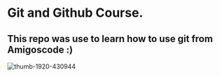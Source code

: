 # Git and Github Course.

## This repo was use to learn how to use git from Amigoscode :)

![thumb-1920-430944](https://user-images.githubusercontent.com/88590240/165602385-4bcd83ab-6a23-48d2-942e-b645630563f4.jpg)

